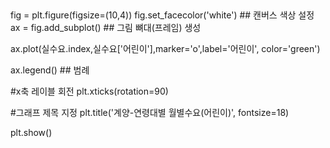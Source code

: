 ## 
fig = plt.figure(figsize=(10,4))
fig.set_facecolor('white') ## 캔버스 색상 설정
ax = fig.add_subplot() ## 그림 뼈대(프레임) 생성

ax.plot(실수요.index,실수요['어린이'],marker='o',label='어린이', color='green')

ax.legend() ## 범례

#x축 레이블 회전
plt.xticks(rotation=90)

#그래프 제목 지정
plt.title('계양-연령대별 월별수요(어린이)', fontsize=18)

plt.show()
